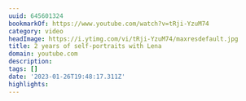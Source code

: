 ```yaml
---
uuid: 645601324
bookmarkOf: https://www.youtube.com/watch?v=tRji-YzuM74
category: video
headImage: https://i.ytimg.com/vi/tRji-YzuM74/maxresdefault.jpg
title: 2 years of self-portraits with Lena
domain: youtube.com
description: 
tags: []
date: '2023-01-26T19:48:17.311Z'
highlights: 
---
```



